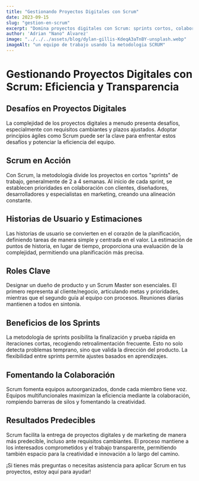 ```yaml
---
title: "Gestionando Proyectos Digitales con Scrum"
date: 2023-09-15
slug: "gestion-en-scrum"
excerpt: "Domina proyectos digitales con Scrum: sprints cortos, colaboración eficiente y resultados predecibles. Descubre cómo potenciar tu equipo."
author: 'Adrian "Nano" Alvarez'
image: "../../../assets/blog/dylan-gillis-KdeqA3aTnBY-unsplash.webp"
imageAlt: "un equipo de trabajo usando la metodologia SCRUM"
---
```


# Gestionando Proyectos Digitales con Scrum: Eficiencia y Transparencia

## Desafíos en Proyectos Digitales

La complejidad de los proyectos digitales a menudo presenta desafíos, especialmente con requisitos cambiantes y plazos ajustados. Adoptar principios ágiles como Scrum puede ser la clave para enfrentar estos desafíos y potenciar la eficiencia del equipo.

## Scrum en Acción

Con Scrum, la metodología divide los proyectos en cortos "sprints" de trabajo, generalmente de 2 a 4 semanas. Al inicio de cada sprint, se establecen prioridades en colaboración con clientes, diseñadores, desarrolladores y especialistas en marketing, creando una alineación constante.

## Historias de Usuario y Estimaciones

Las historias de usuario se convierten en el corazón de la planificación, definiendo tareas de manera simple y centrada en el valor. La estimación de puntos de historia, en lugar de tiempo, proporciona una evaluación de la complejidad, permitiendo una planificación más precisa.

## Roles Clave

Designar un dueño de producto y un Scrum Master son esenciales. El primero representa al cliente/negocio, articulando metas y prioridades, mientras que el segundo guía al equipo con procesos. Reuniones diarias mantienen a todos en sintonía.

## Beneficios de los Sprints

La metodología de sprints posibilita la finalización y prueba rápida en iteraciones cortas, recogiendo retroalimentación frecuente. Esto no solo detecta problemas temprano, sino que valida la dirección del producto. La flexibilidad entre sprints permite ajustes basados en aprendizajes.

## Fomentando la Colaboración

Scrum fomenta equipos autoorganizados, donde cada miembro tiene voz. Equipos multifuncionales maximizan la eficiencia mediante la colaboración, rompiendo barreras de silos y fomentando la creatividad.

## Resultados Predecibles

Scrum facilita la entrega de proyectos digitales y de marketing de manera más predecible, incluso ante requisitos cambiantes. El proceso mantiene a los interesados comprometidos y el trabajo transparente, permitiendo también espacio para la creatividad e innovación a lo largo del camino.

¡Si tienes más preguntas o necesitas asistencia para aplicar Scrum en tus proyectos, estoy aquí para ayudar!
